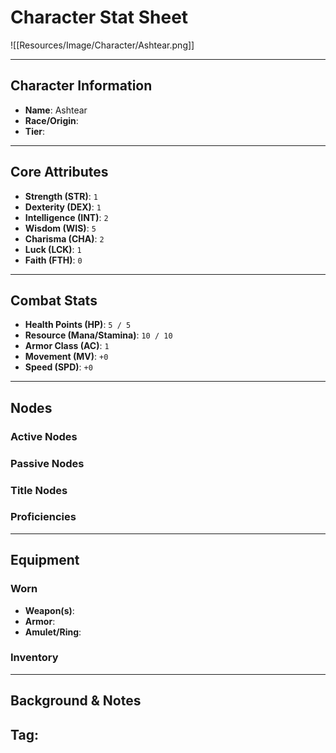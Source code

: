 # Character Stat Sheet

![[Resources/Image/Character/Ashtear.png]]

---

## Character Information
- **Name**: Ashtear
- **Race/Origin**: 
- **Tier**: 

---

## Core Attributes
- **Strength (STR)**: `1`
- **Dexterity (DEX)**: `1`
- **Intelligence (INT)**: `2`
- **Wisdom (WIS)**: `5`
- **Charisma (CHA)**: `2`
- **Luck (LCK)**: `1`
- **Faith (FTH)**: `0`

---

## Combat Stats
- **Health Points (HP)**: `5 / 5`
- **Resource (Mana/Stamina)**: `10 / 10`
- **Armor Class (AC)**: `1`
- **Movement (MV)**: `+0`
- **Speed (SPD)**: `+0`
---

## Nodes
### Active Nodes


### Passive Nodes


### Title Nodes


### Proficiencies 


---

## Equipment
### Worn
- **Weapon(s)**: 
- **Armor**: 
- **Amulet/Ring**: 

### Inventory

---

## Background & Notes
**Tag**: 
- 
